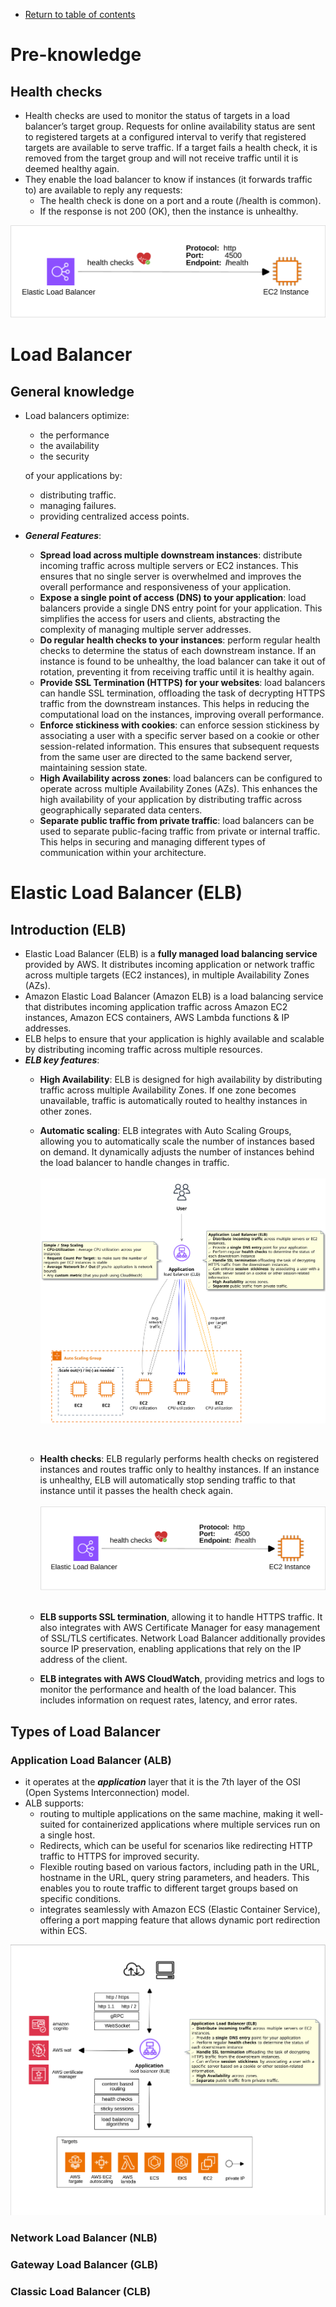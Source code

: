 * [Return to table of contents](../../README.md)
# Pre-knowledge
## Health checks
- Health checks are used to monitor the status of targets in a load balancer’s target group. 
Requests for online availability status are sent to registered targets at a configured interval 
to verify that registered targets are available to serve traffic. If a target fails a health check, 
it is removed from the target group and will not receive traffic until it is deemed healthy again.
- They enable the load balancer to know if instances (it forwards traffic to) are available to reply any requests:
  - The health check is done on a port and a route (/health is common). 
  - If the response is not 200 (OK), then the instance is unhealthy.

![VPC Overview](../images/health-check.svg)

# Load Balancer
## General knowledge
- Load balancers optimize:
  - the performance
  - the availability
  - the security 

  of your applications by:
  - distributing traffic.
  - managing failures.
  - providing centralized access points.

- **_General Features_**:
  - **Spread load across multiple downstream instances**: distribute incoming
    traffic across multiple servers or EC2 instances. This ensures that no
    single server is overwhelmed and improves the overall performance and
    responsiveness of your application.
  - **Expose a single point of access (DNS) to your application**: load balancers
    provide a single DNS entry point for your application. This simplifies the
    access for users and clients, abstracting the complexity of managing
    multiple server addresses.
  - **Do regular health checks to your instances**: perform regular health
    checks to determine the status of each downstream instance. If an
    instance is found to be unhealthy, the load balancer can take it out of
    rotation, preventing it from receiving traffic until it is healthy again.
  - **Provide SSL Termination (HTTPS) for your websites**: load balancers can
    handle SSL termination, offloading the task of decrypting HTTPS traffic
    from the downstream instances. This helps in reducing the
    computational load on the instances, improving overall performance.
  - **Enforce stickiness with cookies**: can enforce session stickiness by
    associating a user with a specific server based on a cookie or other
    session-related information. This ensures that subsequent requests from
    the same user are directed to the same backend server, maintaining
    session state.
  - **High Availability across zones**: load balancers can be configured to
    operate across multiple Availability Zones (AZs). This enhances the high
    availability of your application by distributing traffic across
    geographically separated data centers.
  - **Separate public traffic from private traffic**: load balancers can be used to
    separate public-facing traffic from private or internal traffic. This helps
    in securing and managing different types of communication within your
    architecture.

# Elastic Load Balancer (ELB)
## Introduction (ELB)
- Elastic Load Balancer (ELB) is a **fully managed load balancing service** provided by AWS.
It distributes incoming application or network traffic across multiple targets (EC2 instances),
in multiple Availability Zones (AZs).
- Amazon Elastic Load Balancer (Amazon ELB) is a load balancing service that distributes incoming 
application traffic across Amazon EC2 instances, Amazon ECS containers, AWS Lambda functions & IP addresses.
- ELB helps to ensure that your application is highly available and scalable by distributing incoming
traffic across multiple resources.
- _**ELB key features**_:
  - **High Availability**: ELB is designed for high availability by distributing
    traffic across multiple Availability Zones. If one zone becomes
    unavailable, traffic is automatically routed to healthy instances in other
    zones.
  - **Automatic scaling**: ELB integrates with Auto Scaling Groups, allowing
    you to automatically scale the number of instances based on demand. It
    dynamically adjusts the number of instances behind the load balancer to
    handle changes in traffic.
    <br/><br/>
  ![Auto Scaling groups](../uml/003-ec2/ec2-good-metrics-to-scale.svg)

    <br/>
  - **Health checks**: ELB regularly performs health checks on registered
    instances and routes traffic only to healthy instances. If an instance is
    unhealthy, ELB will automatically stop sending traffic to that instance
    until it passes the health check again.
    <br/><br/>
![VPC Overview](../images/health-check.svg)
    <br/><br/>
  - **ELB supports SSL termination**, allowing it to handle HTTPS traffic. It
    also integrates with AWS Certificate Manager for easy management of
    SSL/TLS certificates. Network Load Balancer additionally provides source
    IP preservation, enabling applications that rely on the IP address of the
    client.
  - **ELB integrates with AWS CloudWatch**, providing metrics and logs to
    monitor the performance and health of the load balancer. This includes
    information on request rates, latency, and error rates.


## Types of Load Balancer
### Application Load Balancer (ALB)
- it operates at the **_application_** layer that it is the 7th layer of the OSI (Open Systems Interconnection) model.
- ALB supports:
  - routing to multiple applications on the same machine, making it well-
    suited for containerized applications where multiple services run on a
    single host.
  - Redirects, which can be useful for scenarios like redirecting HTTP traffic
    to HTTPS for improved security.
  - Flexible routing based on various factors, including path in the URL,
    hostname in the URL, query string parameters, and headers. This
    enables you to route traffic to different target groups based on specific
    conditions.
  - integrates seamlessly with Amazon ECS (Elastic Container Service),
    offering a port mapping feature that allows dynamic port redirection
    within ECS.

![VPC Overview](../images/alb.svg)

### Network Load Balancer (NLB)

### Gateway Load Balancer (GLB)

### Classic Load Balancer (CLB)